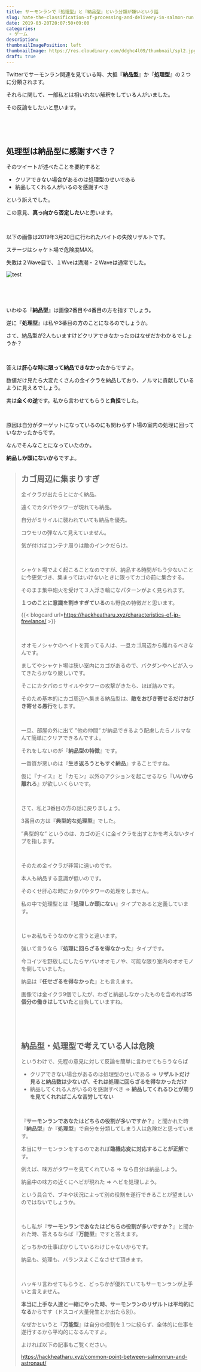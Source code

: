 ```yaml
---
title: サーモンランで『処理型』と『納品型』という分類が嫌いという話
slug: hate-the-classification-of-processing-and-delivery-in-salmon-run
date: 2019-03-20T20:07:50+09:00
categories: 
 - ゲーム
description: 
thumbnailImagePosition: left
thumbnailImage: https://res.cloudinary.com/ddghc4l09/thumbnail/spl2.jpg
draft: true
---
```

<!--more-->

Twitterでサーモンラン関連を見ている時、大抵『<strong>納品型</strong>』か『<strong>処理型</strong>』の２つに分類されます。

それらに関して、一部私とは相いれない解釈をしている人がいました。

その反論をしたいと思います。

&nbsp;

&nbsp;
<h2>処理型は納品型に感謝すべき？</h2>
そのツイートが述べたことを要約すると
<ul>
 	<li>クリアできない場合があるのは処理型のせいである</li>
 	<li>納品してくれる人がいるのを感謝すべき</li>
</ul>
という訴えでした。

この意見、<strong>真っ向から否定したい</strong>と思います。

&nbsp;

以下の画像は2019年3月20日に行われたバイトの失敗リザルトです。

ステージはシャケト場で危険度MAX。

失敗は２Wave目で、１Wveは満潮・２Waveは通常でした。

![test](/img/2019/03/canva-photo-editor-7.png)
&nbsp;

&nbsp;

&nbsp;

いわゆる『<strong>納品型</strong>』は画像2番目や4番目の方を指すでしょう。

逆に『<strong>処理型</strong>』は私や3番目の方のことになるのでしょうか。

さて、納品型が2人もいますけどクリアできなかったのはなぜだかわかるでしょうか？

&nbsp;

答えは<strong>肝心な時に限って納品できなかった</strong>からですよ。

数値だけ見たら大変たくさんの金イクラを納品しており、ノルマに貢献しているように見えるでしょう。

実は<strong>全くの逆</strong>です。私から言わせてもらうと<strong>負担</strong>でした。

&nbsp;

原因は自分がターゲットになっているのにも関わらずト場の室内の処理に回っていなかったからです。

なんでそんなことになっていたのか。

<strong>納品しか頭にないから</strong>ですよ。
<blockquote>
<h2>カゴ周辺に集まりすぎ</h2>
金イクラが出たらとにかく納品。

遠くでカタパやタワーが現れても納品。

自分がミサイルに襲われていても納品を優先。

コウモリの弾なんて見えていません。

気が付けばコンテナ周りは敵のインクだらけ。

&nbsp;

シャケト場でよく起こることなのですが、納品する時間がもう少ないことに今更気づき、集まってはいけないときに限ってカゴの前に集合する。

そのまま集中砲火を受けて３人浮き輪になパターンがよく見られます。

<strong>１つのことに意識を割きすぎている</strong>のも野良の特徴だと思います。

{{< blogcard url=https://hackheatharu.xyz/characteristics-of-jp-freelance/ >}}&nbsp;

&nbsp;

オオモノシャケのヘイトを買ってる人は、一旦カゴ周辺から離れるべきなんです。

ましてやシャケト場は狭い室内にカゴがあるので、バクダンやヘビが入ってきたらかなり厳しいです。

そこにカタパのミサイルやタワーの攻撃がきたら、ほぼ詰みです。

そのため基本的にカゴ周辺へ集まる納品型は、<strong>敵をおびき寄せるだけおびき寄せる愚行</strong>をします。

&nbsp;

一旦、部屋の外に出て ”他の仲間” が納品できるよう配慮したらノルマなんて簡単にクリアできるんですよ。

それをしないのが『<strong>納品型の特徴</strong>』です。

一番質が悪いのは『<strong>生き返ろうともすぐ納品</strong>』することですね。

仮に『ナイス』と『カモン』以外のアクションを起こせるなら『<strong>いいから離れろ</strong>』が欲しいくらいです。

&nbsp;

さて、私と3番目の方の話に戻りましょう。

3番目の方は『<strong>典型的な処理型</strong>』でした。

”典型的な” というのは、カゴの近くに金イクラを出すとかを考えないタイプを指します。

&nbsp;

そのため金イクラが非常に遠いのです。

本人も納品する意識が低いのです。

そのくせ肝心な時にカタパやタワーの処理をしません。

私の中で処理型とは『<strong>処理しか頭にない</strong>』タイプであると定義しています。

&nbsp;

じゃあ私もそうなのかと言うと違います。

強いて言うなら『<strong>処理に回らざるを得なかった</strong>』タイプです。

今コイツを野放しにしたらヤバいオオモノや、可能な限り室内のオオモノを倒していました。

納品は『<strong>任せざるを得なかった</strong>』とも言えます。

画像では金イクラ9個でしたが、わざと納品しなかったものを含めれば<strong>15個分の働きはしていた</strong>と自負していますね。

&nbsp;

&nbsp;
<h2>納品型・処理型で考えている人は危険</h2>
というわけで、先程の意見に対して反論を簡単に言わせてもらうならば
<ul>
 	<li>クリアできない場合があるのは処理型のせいである
⇒ <strong>リザルトだけ見ると納品数は少ないが、それは処理に回らざるを得なかっただけ</strong></li>
 	<li>納品してくれる人がいるのを感謝すべき
⇒ <strong>納品してくれるひとが周りを見てくれればこんな苦労してない</strong></li>
</ul>
&nbsp;

『<strong>サーモンランであなたはどちらの役割が多いですか？</strong>』と聞かれた時『<strong>納品型</strong>』か『<strong>処理型</strong>』で自分を分類してしまう人は危険だと思っています。

本当にサーモンランをするのであれば<strong>臨機応変に対応することが正解</strong>です。

例えば、味方がタワーを見てくれている ⇒ なら自分は納品しよう。

納品中の味方の近くにヘビが現れた ⇒ ヘビを処理しよう。

という具合で、ブキや状況によって別の役割を遂行できることが望ましいのではないでしょうか。

&nbsp;

もし私が『<strong>サーモンランであなたはどちらの役割が多いですか？</strong>』と聞かれた時、答えるならば『<strong>万能型</strong>』ですと答えます。

どっちかの仕事ばかりしているわけじゃないからです。

納品も、処理も、バランスよくこなさせて頂きます。

&nbsp;

ハッキリ言わせてもらうと、どっちかが優れていてもサーモンランが上手いと言えません。

<strong>本当に上手な人達と一緒にやった時、サーモンランのリザルトは平均的になる</strong>からです（ドスコイ大量発生とか出たら別）。

なぜかというと『<strong>万能型</strong>』は自分の役割を１つに絞らず、全体的に仕事を遂行するから平均的になるんですよ。

よければ以下の記事もご覧ください。

https://hackheatharu.xyz/common-point-between-salmonrun-and-astronaut/

